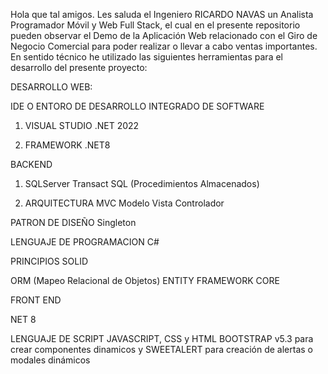 Hola que tal amigos. Les saluda el Ingeniero RICARDO NAVAS un Analista Programador Móvil y Web Full Stack, el cual en el presente repositorio pueden observar el Demo de la Aplicación Web relacionado con el Giro de Negocio Comercial para poder realizar o llevar a cabo ventas importantes. En sentido técnico he utilizado las siguientes herramientas para el desarrollo del presente proyecto:

DESARROLLO WEB:

IDE O ENTORO DE DESARROLLO INTEGRADO DE SOFTWARE

  1. VISUAL STUDIO .NET 2022

  2. FRAMEWORK .NET8

BACKEND

1. SQLServer Transact SQL 
  (Procedimientos Almacenados)

2. ARQUITECTURA MVC
   Modelo Vista Controlador

PATRON DE DISEÑO
Singleton

LENGUAJE DE PROGRAMACION
C#

PRINCIPIOS SOLID

ORM (Mapeo Relacional de Objetos)
ENTITY FRAMEWORK CORE

FRONT END

NET 8

LENGUAJE DE SCRIPT
JAVASCRIPT, CSS y HTML BOOTSTRAP v5.3 para crear componentes dinamicos y
SWEETALERT para creación de alertas o modales dinámicos
